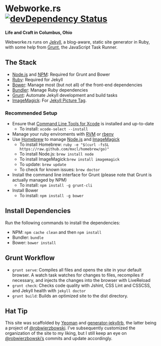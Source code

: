 # Webworke.rs [![devDependency Status](https://david-dm.org/davidensinger/webworke.rs/dev-status.png)](https://david-dm.org/davidensinger/webworke.rs#info=devDependencies)
**Life and Craft in Columbus, Ohio**

Webworke.rs runs on [Jekyll](http://jekyllrb.com/), a blog-aware, static site generator in Ruby, with some help from [Grunt](http://gruntjs.com/), the JavaScript Task Runner.

## The Stack
- [Node.js](http://nodejs.org/) and [NPM](https://npmjs.org/): Required for Grunt and Bower
- [Ruby](http://www.ruby-lang.org/): Required for Jekyll
- [Bower](http://bower.io/): Manage most (but not all) of the front-end dependencies
- [Bundler](http://gembundler.com/): Manage Ruby dependencies
- [Grunt](http://gruntjs.com/): Automate Jekyll development and build tasks
- [ImageMagick](http://www.imagemagick.org/script/): For [Jekyll Picture Tag](https://github.com/robwierzbowski/jekyll-picture-tag).

### Recommended Setup
- Ensure that [Command Line Tools for Xcode](https://developer.apple.com/xcode/) is installed and up-to-date
    - To install: `xcode-select --install`
- Manage your ruby enviroments with [RVM](https://rvm.io/) or [rbenv](https://github.com/sstephenson/rbenv)
- Use [Homebrew](http://brew.sh/) to manage [Node.js](http://nodejs.org/) and [ImageMagick](http://www.imagemagick.org/script/)
    - To install Homebrew: `ruby -e "$(curl -fsSL https://raw.github.com/mxcl/homebrew/go)"`
    - To install Node.js: `brew install node`
    - To install ImageMagick:`brew install imagemagick`
    - To update: `brew update`
    - To check for known issues: `brew doctor`
- Install the command line interface for Grunt (please note that Grunt is actually managed by NPM)
    - To install: `npm install -g grunt-cli`
- Install Bower
    - To install: `npm install -g bower`

## Install Dependencies
Run the following commands to install the dependencies:
- NPM: `npm cache clean` and then `npm install`
- Bundler: `bundle`
- Bower: `bower install`

## Grunt Workflow
- `grunt serve`: Compiles all files and opens the site in your default browser. A watch task watches for changes to files, recompiles if necessary, and injects the changes into the browser with LiveReload
- `grunt check`: Checks code quality with Jshint, CSS Lint and CSSCSS, and Jekyll health with `jekyll doctor`
- `grunt build`: Builds an optimized site to the dist directory.

## Hat Tip
This site was scaffolded by [Yeoman](http://yeoman.io/) and [generator-jekyllrb](https://github.com/robwierzbowski/generator-jekyllrb), the latter being a project of [@robwierzbowski](https://github.com/robwierzbowski). I’ve subsequently customized the organization of the site to my liking, but I still keep an eye on [@robwierzbowski’s](https://github.com/robwierzbowski) commits and update accordingly.
